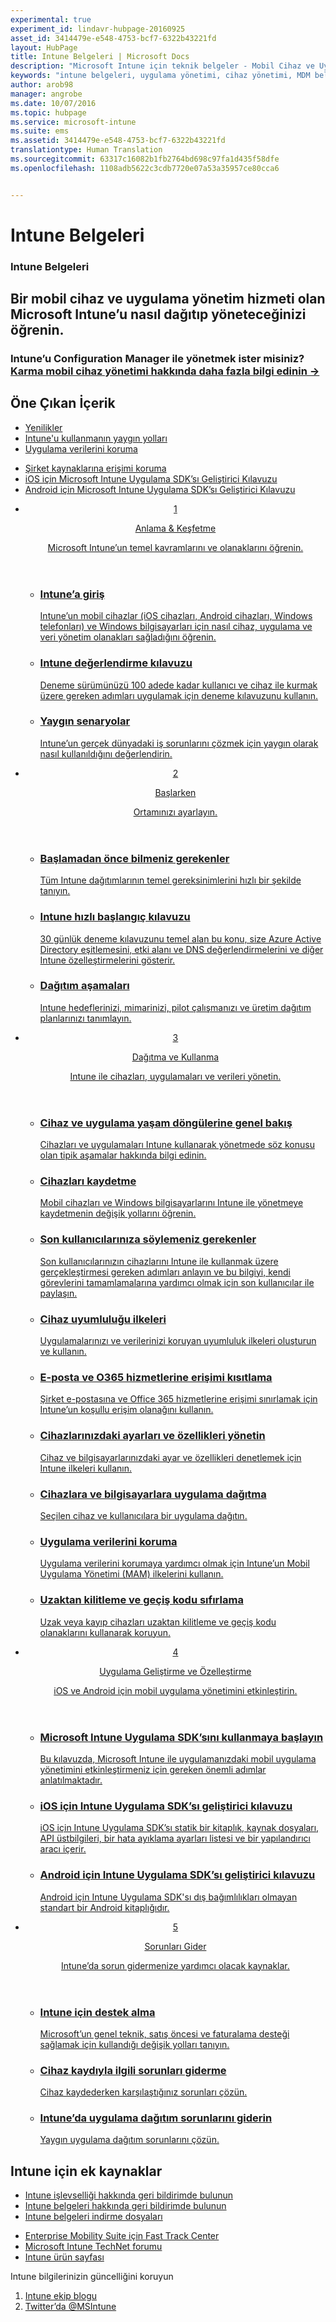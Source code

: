 ```yaml
---
experimental: true
experiment_id: lindavr-hubpage-20160925
asset_id: 3414479e-e548-4753-bcf7-6322b43221fd
layout: HubPage
title: Intune Belgeleri | Microsoft Docs
description: "Microsoft Intune için teknik belgeler - Mobil Cihaz ve Uygulama Yönetimi"
keywords: "intune belgeleri, uygulama yönetimi, cihaz yönetimi, MDM belgeleri, MAM belgeleri"
author: arob98
manager: angrobe
ms.date: 10/07/2016
ms.topic: hubpage
ms.service: microsoft-intune
ms.suite: ems
ms.assetid: 3414479e-e548-4753-bcf7-6322b43221fd
translationtype: Human Translation
ms.sourcegitcommit: 63317c16082b1fb2764bd698c97fa1d435f58dfe
ms.openlocfilehash: 1108adb5622c3cdb7720e07a53a35957ce80cca6


---
```

# Intune Belgeleri
<article id="main">
    <section id="hero-content">
      <h1>Intune Belgeleri</h1>
      <h2>Bir mobil cihaz ve uygulama yönetim hizmeti olan Microsoft Intune’u nasıl dağıtıp yöneteceğinizi öğrenin.</h2>
      <h3>Intune’u Configuration Manager ile yönetmek ister misiniz? <a href="https://docs.microsoft.com/en-us/sccm/mdm/understand/hybrid-mobile-device-management" target="_blank">Karma mobil cihaz yönetimi hakkında daha fazla bilgi edinin &rarr;</a></h3>
    </section>
    <section id="featured" class="container">
      <h2 class="section-heading"><span class="icon icon-warning"></span> Öne Çıkan İçerik</h2>
      <div class="features row">
        <ul class="column column-half">
          <li><a href="/intune/whats-new/whats-new-in-microsoft-intune">Yenilikler</a></li>
          <li><a href="/intune/understand-explore/common-ways-to-use-intune">Intune'u kullanmanın yaygın yolları</a></li>
          <li><a href="/intune/deploy-use/protect-app-data-using-mobile-app-management-policies-with-microsoft-intune">Uygulama verilerini koruma</a></li>
        </ul>
        <ul class="column column-half">
          <li><a href="/intune/deploy-use/restrict-access-based-on-device-network-app-risk">Şirket kaynaklarına erişimi koruma</a></li>
          <li><a href="/intune/develop/intune-app-sdk-ios">iOS için Microsoft Intune Uygulama SDK’sı Geliştirici Kılavuzu</a></li>
          <li><a href="/intune/develop/intune-app-sdk-android">Android için Microsoft Intune Uygulama SDK’sı Geliştirici Kılavuzu</a></li>
        </ul>
      </div>
    </section>
    <div id="journeys">
      <section class="container">
        <!-- <h2 class="section-heading"><span class="icon icon-inheritance"></span> Stages</h2> -->
        <ul class="journeys-list">
          <li class="journey-step">
            <header class="journey-step-header row">
              <a href="/intune/understand-explore/introduction-to-microsoft-intune">
                <div class="title column-third">
                  <span class="step-number">1</span>
                  <p>Anlama &amp; Keşfetme</p>
                </div>
                <p class="description column-two-thirds">Microsoft Intune’un temel kavramlarını ve olanaklarını öğrenin.
                </p>
              </a>
            </header>
            <section class="journey-step-elements content">
              <ul class="row">
                <li class="column-third">
                  <a href="/intune/understand-explore/introduction-to-microsoft-intune">
                    <h3>Intune’a giriş</h3>
                    <p>Intune’un mobil cihazlar (iOS cihazları, Android cihazları, Windows telefonları) ve Windows bilgisayarları için nasıl cihaz, uygulama ve veri yönetim olanakları sağladığını öğrenin.</p>
                  </a>
                </li>
                <li class="column-third">
                  <a href="/intune/understand-explore/get-started-with-a-30-day-trial-of-microsoft-intune">
                    <h3>Intune değerlendirme kılavuzu</h3>
                    <p>Deneme sürümünüzü 100 adede kadar kullanıcı ve cihaz ile kurmak üzere gereken adımları uygulamak için deneme kılavuzunu kullanın.</p>
                  </a>
                </li>
                <li class="column-third">
                  <a href="/intune/understand-explore/common-ways-to-use-intune">
                    <h3>Yaygın senaryolar</h3>
                    <p>Intune’un gerçek dünyadaki iş sorunlarını çözmek için yaygın olarak nasıl kullanıldığını değerlendirin.</p>
                  </a>
                </li>
              </ul>
            </section>
          </li>
          <li class="journey-step">
            <header class="journey-step-header row">
              <a href="/intune/get-started/what-to-know-before-you-start-microsoft-intune">
                <div class="title column-third">
                  <span class="step-number">2</span>
                  <p>Başlarken</p>
                </div>
                <p class="description column-two-thirds">Ortamınızı ayarlayın.
                </p>
              </a>
            </header>
            <section class="journey-step-elements content">
              <ul class="row">
                <li class="column-third">
                  <a href="/intune/get-started/what-to-know-before-you-start-microsoft-intune">
                    <h3>Başlamadan önce bilmeniz gerekenler</h3>
                    <p>Tüm Intune dağıtımlarının temel gereksinimlerini hızlı bir şekilde tanıyın.</p>
                  </a>
                </li>
                <li class="column-third">
                  <a href="/intune/get-started/start-with-a-paid-subscription-to-microsoft-intune">
                    <h3>Intune hızlı başlangıç kılavuzu</h3>
                    <p>30 günlük deneme kılavuzunu temel alan bu konu, size Azure Active Directory eşitlemesini, etki alanı ve DNS değerlendirmelerini ve diğer Intune özelleştirmelerini gösterir.</p>
                  </a>
                </li>
                <li class="column-third">
                  <a href="/intune/get-started/rollout-phases-for-microsoft-intune-deployment">
                    <h3>Dağıtım aşamaları</h3>
                    <p>Intune hedeflerinizi, mimarinizi, pilot çalışmanızı ve üretim dağıtım planlarınızı tanımlayın.</p>
                  </a>
                </li>
              </ul>
            </section>
          </li>
          <li class="journey-step">
            <header class="journey-step-header row">
              <a href="/intune/deploy-use/overview-of-device-and-app-lifecycles-in-microsoft-intune">
                <div class="title column-third">
                  <span class="step-number">3</span>
                  <p>Dağıtma ve Kullanma</p>
                </div>
                <p class="description column-two-thirds">Intune ile cihazları, uygulamaları ve verileri yönetin.
                </p>
              </a>
            </header>
            <section class="journey-step-elements content">
              <ul class="row">
                <li class="column-third">
                  <a href="/intune/deploy-use/overview-of-device-and-app-lifecycles-in-microsoft-intune">
                    <h3>Cihaz ve uygulama yaşam döngülerine genel bakış</h3>
                    <p>Cihazları ve uygulamaları Intune kullanarak yönetmede söz konusu olan tipik aşamalar hakkında bilgi edinin.</p>
                  </a>
                </li>
                <li class="column-third">
                  <a href="/intune/deploy-use/enroll-devices-in-microsoft-intune">
                    <h3>Cihazları kaydetme</h3>
                    <p>Mobil cihazları ve Windows bilgisayarlarını Intune ile yönetmeye kaydetmenin değişik yollarını öğrenin.</p>
                  </a>
                </li>
                <li class="column-third">
                  <a href="/intune/deploy-use/what-to-tell-your-end-users-about-using-microsoft-intune">
                    <h3>Son kullanıcılarınıza söylemeniz gerekenler</h3>
                    <p>Son kullanıcılarınızın cihazlarını Intune ile kullanmak üzere gerçekleştirmesi gereken adımları anlayın ve bu bilgiyi, kendi görevlerini tamamlamalarına yardımcı olmak için son kullanıcılar ile paylaşın.</p>
                  </a>
                </li>
              </ul>
          <ul class="row">
                <li class="column-third">
                  <a href="/intune/deploy-use/introduction-to-device-compliance-policies-in-microsoft-intune">
                    <h3>Cihaz uyumluluğu ilkeleri</h3>
                    <p>Uygulamalarınızı ve verilerinizi koruyan uyumluluk ilkeleri oluşturun ve kullanın.</p>
                  </a>
                </li>
                <li class="column-third">
                  <a href="/intune/deploy-use/restrict-access-to-email-and-o365-services-with-microsoft-intune">
                    <h3>E-posta ve O365 hizmetlerine erişimi kısıtlama</h3>
                    <p>Şirket e-postasına ve Office 365 hizmetlerine erişimi sınırlamak için Intune’un koşullu erişim olanağını kullanın.</p>
                  </a>
                </li>
                <li class="column-third">
                  <a href="/intune/deploy-use/manage-settings-and-features-on-your-devices-with-microsoft-intune-policies">
                    <h3>Cihazlarınızdaki ayarları ve özellikleri yönetin</h3>
                    <p>Cihaz ve bilgisayarlarınızdaki ayar ve özellikleri denetlemek için Intune ilkeleri kullanın.</p>
                  </a>
                </li>
              </ul>
                <ul class="row">
                <li class="column-third">
                  <a href="/intune/deploy-use/deploy-apps-in-microsoft-intune">
                    <h3>Cihazlara ve bilgisayarlara uygulama dağıtma</h3>
                    <p>Seçilen cihaz ve kullanıcılara bir uygulama dağıtın.</p>
                  </a>
                </li>
                <li class="column-third">
                  <a href="/intune/deploy-use/protect-app-data-using-mobile-app-management-policies-with-microsoft-intune">
                    <h3>Uygulama verilerini koruma</h3>
                    <p>Uygulama verilerini korumaya yardımcı olmak için Intune’un Mobil Uygulama Yönetimi (MAM) ilkelerini kullanın.</p>
                  </a>
                </li>
                <li class="column-third">
                  <a href="/intune/deploy-use/use-remote-lock-and-passcode-reset-in-microsoft-intune">
                    <h3>Uzaktan kilitleme ve geçiş kodu sıfırlama</h3>
                    <p>Uzak veya kayıp cihazları uzaktan kilitleme ve geçiş kodu olanaklarını kullanarak koruyun.</p>
                  </a>
                </li>
              </ul>
        </section>
          </li>
          <li class="journey-step">
            <header class="journey-step-header row">
              <a href="/intune/develop/intune-app-sdk">
                <div class="title column-third">
                  <span class="step-number">4</span>
                  <p>Uygulama Geliştirme ve Özelleştirme</p>
                </div>
                <p class="description column-two-thirds">iOS ve Android için mobil uygulama yönetimini etkinleştirin.</p>
              </a>
            </header>
            <section class="journey-step-elements content">
              <ul class="row">
                <li class="column-third">
                  <a href="/intune/develop/intune-app-sdk-get-started">
                    <h3>Microsoft Intune Uygulama SDK’sını kullanmaya başlayın</h3>
                    <p>Bu kılavuzda, Microsoft Intune ile uygulamanızdaki mobil uygulama yönetimini etkinleştirmeniz için gereken önemli adımlar anlatılmaktadır.</p>
                  </a>
                </li>
                <li class="column-third">
                  <a href="/intune/develop/intune-app-sdk-ios">
                    <h3>iOS için Intune Uygulama SDK’sı geliştirici kılavuzu</h3>
                    <p>iOS için Intune Uygulama SDK’sı statik bir kitaplık, kaynak dosyaları, API üstbilgileri, bir hata ayıklama ayarları listesi ve bir yapılandırıcı aracı içerir.</p>
                  </a>
                </li>
                <li class="column-third">
                  <a href="/intune/develop/intune-app-sdk-android">
                    <h3>Android için Intune Uygulama SDK’sı geliştirici kılavuzu</h3>
                    <p>Android için Intune Uygulama SDK'sı dış bağımlılıkları olmayan standart bir Android kitaplığıdır.</p>
                  </a>
                </li>
              </ul>
            </section>
            </li>
      <li class="journey-step">
            <header class="journey-step-header row">
              <a href="/intune/troubleshoot/how-to-get-support-for-microsoft-intune">
                <div class="title column-third">
                  <span class="step-number">5</span>
                  <p>Sorunları Gider</p>
                </div>
                <p class="description column-two-thirds">Intune’da sorun gidermenize yardımcı olacak kaynaklar.</p>
              </a>
            </header>
            <section class="journey-step-elements content">
              <ul class="row">
                <li class="column-third">
                  <a href="/intune/troubleshoot/how-to-get-support-for-microsoft-intune">
                    <h3>Intune için destek alma</h3>
                    <p>Microsoft’un genel teknik, satış öncesi ve faturalama desteği sağlamak için kullandığı değişik yolları tanıyın.</p>
                  </a>
                </li>
                <li class="column-third">
                  <a href="/intune/troubleshoot/troubleshoot-device-enrollment-in-intune">
                    <h3>Cihaz kaydıyla ilgili sorunları giderme</h3>
                    <p>Cihaz kaydederken karşılaştığınız sorunları çözün.</p>
                  </a>
                </li>
                <li class="column-third">
                  <a href="/intune/troubleshoot/troubleshoot-app-deployment-problems-in-microsoft-intune">
                    <h3>Intune’da uygulama dağıtım sorunlarını giderin</h3>
                    <p>Yaygın uygulama dağıtım sorunlarını çözün.</p>
                  </a>
                </li>
              </ul>
            </section>
          </li>
        </ul>
      </section>
    </div>
    <div class="section-border">
      <section class="resources container">
      <h2 class="section-heading"><span class="icon icon-note"></span>Intune için ek kaynaklar</h2>
      <div class="resource-list row">
          <ul class="column-half">
          <li><a href="https://microsoftintune.uservoice.com/" target="_blank">Intune işlevselliği hakkında geri bildirimde bulunun</a></li>
          <li><a href="https://microsoftintune.uservoice.com/forums/297408-issues/category/113871-documentation" target="_blank">Intune belgeleri hakkında geri bildirimde bulunun</a></li>
          <li><a href="https://gallery.technet.microsoft.com/site/search?f%5B0%5D.Type=User&f%5B0%5D.Value=ECM%20Docs%20Team%20-%20MSFT" target="_blank">Intune belgeleri indirme dosyaları</a></li>
          </ul>
          <ul class="column-half">
          <li><a href="/enterprise-mobility/solutions/fasttrack-center-benefit-for-enterprise-mobility-suite-ems" target="_blank">Enterprise Mobility Suite için Fast Track Center</a></li>
          <li><a href="https://social.technet.microsoft.com/Forums/en-US/home?category=microsoftintune&filter=alltypes&sort=lastpostdesc" target="_blank">Microsoft Intune TechNet forumu</a></li>
          <li><a href="https://www.microsoft.com/en-us/server-cloud/products/microsoft-intune/default.aspx" target="_blank">Intune ürün sayfası</a></li>
          </ul>
      </div>
      </section>
    </div>
    <aside class="alert alert-social">
      <p>Intune bilgilerinizin güncelliğini koruyun</p>
      <ol class="action-list">
        <li><a href="https://blogs.technet.com/b/microsoftintune/" target="_blank" class="button-bordered button-translucent">Intune ekip blogu</a></li>
        <li><a href="https://twitter.com/msintune/" target="_blank" class="button-bordered button-translucent">Twitter’da @MSIntune</a></li>
      </ol>
    </aside>
</article>



<!--HONumber=Oct16_HO2-->


